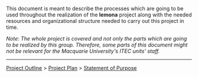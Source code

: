 This document is meant to describe the processes which are going to be
used throughout the realization of the **lemona** project along
with the needed resources and organizational structure needed to carry
out this project in time.

_Note: The whole project is covered and not only the parts which are
going to be realized by this group. Therefore, some parts of this
document might not be relevant for the Macquarie University's ITEC
units' staff._


---


[Project Outline](ProjectOutline.md) > [Project Plan](ProjectPlan.md) > [Statement of Purpose](ProjPlanPurpose.md)